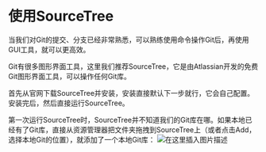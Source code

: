 # 使用SourceTree
当我们对Git的提交、分支已经非常熟悉，可以熟练使用命令操作Git后，再使用GUI工具，就可以更高效。

Git有很多图形界面工具，这里我们推荐SourceTree，它是由Atlassian开发的免费Git图形界面工具，可以操作任何Git库。

首先从官网下载SourceTree并安装，安装直接默认下一步就行，它会自己配置。安装完后，然后直接运行SourceTree。

第一次运行SourceTree时，SourceTree并不知道我们的Git库在哪。如果本地已经有了Git库，直接从资源管理器把文件夹拖拽到SourceTree上（或者点击Add，选择本地Git的位置），就添加了一个本地Git库：
![在这里插入图片描述](https://img-blog.csdnimg.cn/1a62f2d8364b4d48858041c87c896baf.png)